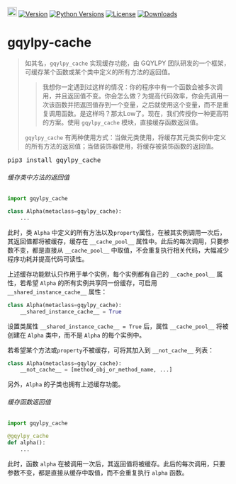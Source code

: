 [<img alt="LOGO" src="http://www.gqylpy.com/static/img/favicon.ico" height="21" width="21"/>](http://www.gqylpy.com)
[![Version](https://img.shields.io/pypi/v/gqylpy_cache)](https://pypi.org/project/gqylpy_cache/)
[![Python Versions](https://img.shields.io/pypi/pyversions/gqylpy_cache)](https://pypi.org/project/gqylpy_cache)
[![License](https://img.shields.io/pypi/l/gqylpy_cache)](https://github.com/gqylpy/gqylpy-cache/blob/master/LICENSE)
[![Downloads](https://pepy.tech/badge/gqylpy_cache/month)](https://pepy.tech/project/gqylpy_cache)

# gqylpy-cache

> 如其名，`gqylpy_cache` 实现缓存功能，由 GQYLPY 团队研发的一个框架，可缓存某个函数或某个类中定义的所有方法的返回值。
> 
> > 我想你一定遇到过这样的情况：你的程序中有一个函数会被多次调用，并且返回值不变。你会怎么做？为提高代码效率，你会先调用一次该函数并把返回值存到一个变量，之后就使用这个变量，而不是重复调用函数。是这样吗？那太Low了。现在，我们传授你一种更高明的方案。使用 `gqylpy_cache` 模块，直接缓存函数返回值。
> 
> `gqylpy_cache` 有两种使用方式：当做元类使用，将缓存其元类实例中定义的所有方法的返回值；当做装饰器使用，将缓存被装饰函数的返回值。

<kbd>pip3 install gqylpy_cache</kbd>

###### 缓存类中方法的返回值

```python
import gqylpy_cache

class Alpha(metaclass=gqylpy_cache):
    ...
```
此时，类 `Alpha` 中定义的所有方法以及`property`属性，在被其实例调用一次后，其返回值都将被缓存，缓存在 `__cache_pool__` 属性中。此后的每次调用，只要参数不变，都是直接从 `__cache_pool__` 中取值，不会重复执行相关代码，大幅减少程序功耗并提高代码可读性。

上述缓存功能默认只作用于单个实例，每个实例都有自己的 `__cache_pool__` 属性，若希望 `Alpha` 的所有实例共享同一份缓存，可启用 `__shared_instance_cache__` 属性：
```python
class Alpha(metaclass=gqylpy_cache):
    __shared_instance_cache__ = True
```
设置类属性 `__shared_instance_cache__ = True` 后，属性 `__cache_pool__` 将被创建在 `Alpha` 类中，而不是 `Alpha` 的每个实例中。

若希望某个方法或`property`不被缓存，可将其加入到 `__not_cache__` 列表：

```python
class Alpha(metaclass=gqylpy_cache):
    __not_cache__ = [method_obj_or_method_name, ...]
```
另外，`Alpha` 的子类也拥有上述缓存功能。

###### 缓存函数返回值

```python
import gqylpy_cache

@gqylpy_cache
def alpha():
    ...
```
此时，函数 `alpha` 在被调用一次后，其返回值将被缓存。此后的每次调用，只要参数不变，都是直接从缓存中取值，而不会重复执行 `alpha` 函数。
